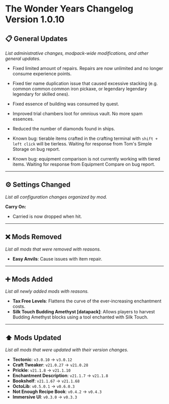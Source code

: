 # The Wonder Years Changelog Version 1.0.10

## 📋 General Updates

*List administrative changes, modpack-wide modifications, and other general updates.*

- Fixed limited amount of repairs. Repairs are now unlimited and no longer consume experience points.
- Fixed tier name duplication issue that caused excessive stacking (e.g. common common common iron pickaxe, or legendary legendary legendary for skilled ones).
- Fixed essence of building was consumed by quest.

- Improved trial chambers loot for omnious vault. No more spam essences.
- Reduced the number of diamonds found in ships.

- Known bug: tierable items crafted in the crafting terminal with `shift + left click` will be tierless. Waiting for response from Tom's Simple Storage on bug report.
- Known bug: equipment comparison is not currently working with tiered items. Waiting for response from Equipment Compare on bug report.

---

## ⚙️ Settings Changed

*List all configuration changes organized by mod.*

**Carry On:**

- Carried is now dropped when hit.

---

## ❌ Mods Removed

*List all mods that were removed with reasons.*

- **Easy Anvils**: Cause issues with item repair.

---

## ➕ Mods Added

*List all newly added mods with reasons.*

- **Tax Free Levels**: Flattens the curve of the ever-increasing enchantment costs.
- **Silk Touch Budding Amethyst [datapack]**: Allows players to harvest Budding Amethyst blocks using a tool enchanted with Silk Touch.

---

## ⬆️ Mods Updated

*List all mods that were updated with their version changes.*

- **Tectonic**: `v3.0.10` → `v3.0.12`
- **Craft Tweaker**: `v21.0.27` → `v21.0.28`
- **Prickle**: `v21.1.8` → `v21.1.10`
- **Enchantment Description**: `v21.1.7` → `v21.1.8`
- **Bookshelf**: `v21.1.67` → `v21.1.68`
- **OctoLib**: `v0.5.0.1` → `v0.6.0.3`
- **Not Enough Recipe Book**: `v0.4.2` → `v0.4.3`
- **Immersive UI**: `v0.3.0` → `v0.3.3`
